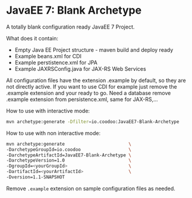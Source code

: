 # JavaEE 7: Blank Archetype
A totally blank configuration ready JavaEE 7 Project.

What does it contain:
- Empty Java EE Project structure - maven build and deploy ready
- Example beans.xml for CDI
- Example perstistence.xml for JPA
- Example JAXRSConfig.java for JAX-RS Web Services

All configuration files have the extension .example by default, so they are not directly active.
If you want to use CDI for example just remove the .example extension and your ready to go.
Need a database remove .example extension from persistence.xml, same for JAX-RS,...

How to use with interactive mode:
```sh
mvn archetype:generate -Dfilter=io.coodoo:JavaEE7-Blank-Archetype
```

How to use with non interactive mode:
```sh
mvn archetype:generate                        \
-DarchetypeGroupId=io.coodoo                  \
-DarchetypeArtifactId=JavaEE7-Blank-Archetype \
-DarchetypeVersion=1.0                        \
-DgroupId=<yourGroupId>                       \
-DartifactId=<yourArtifactId>                 \
-Dversion=1.1-SNAPSHOT
```

Remove ```.example``` extension on sample configuration files as needed.
